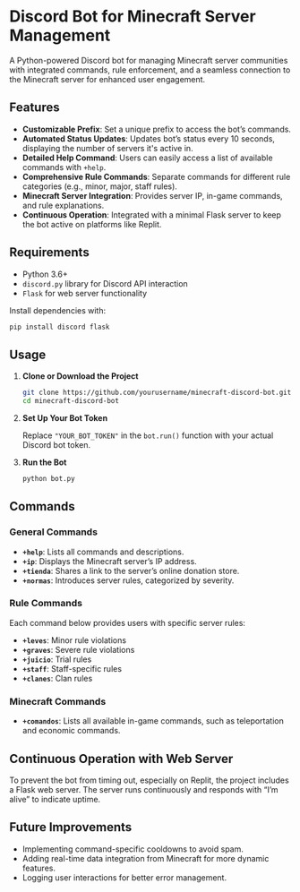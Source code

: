 # Discord Bot for Minecraft Server Management

A Python-powered Discord bot for managing Minecraft server communities with integrated commands, rule enforcement, and a seamless connection to the Minecraft server for enhanced user engagement. 

## Features

- **Customizable Prefix**: Set a unique prefix to access the bot’s commands.
- **Automated Status Updates**: Updates bot’s status every 10 seconds, displaying the number of servers it's active in.
- **Detailed Help Command**: Users can easily access a list of available commands with `+help`.
- **Comprehensive Rule Commands**: Separate commands for different rule categories (e.g., minor, major, staff rules).
- **Minecraft Server Integration**: Provides server IP, in-game commands, and rule explanations.
- **Continuous Operation**: Integrated with a minimal Flask server to keep the bot active on platforms like Replit.

## Requirements

- Python 3.6+
- `discord.py` library for Discord API interaction
- `Flask` for web server functionality

Install dependencies with:
```bash
pip install discord flask
```

## Usage

1. **Clone or Download the Project**
   ```bash
   git clone https://github.com/yourusername/minecraft-discord-bot.git
   cd minecraft-discord-bot
   ```

2. **Set Up Your Bot Token**

   Replace `"YOUR_BOT_TOKEN"` in the `bot.run()` function with your actual Discord bot token.

3. **Run the Bot**
   ```bash
   python bot.py
   ```

## Commands

### General Commands

- **`+help`**: Lists all commands and descriptions.
- **`+ip`**: Displays the Minecraft server’s IP address.
- **`+tienda`**: Shares a link to the server’s online donation store.
- **`+normas`**: Introduces server rules, categorized by severity.

### Rule Commands

Each command below provides users with specific server rules:

- **`+leves`**: Minor rule violations
- **`+graves`**: Severe rule violations
- **`+juicio`**: Trial rules
- **`+staff`**: Staff-specific rules
- **`+clanes`**: Clan rules

### Minecraft Commands

- **`+comandos`**: Lists all available in-game commands, such as teleportation and economic commands.

## Continuous Operation with Web Server

To prevent the bot from timing out, especially on Replit, the project includes a Flask web server. The server runs continuously and responds with “I’m alive” to indicate uptime.

## Future Improvements

- Implementing command-specific cooldowns to avoid spam.
- Adding real-time data integration from Minecraft for more dynamic features.
- Logging user interactions for better error management.
